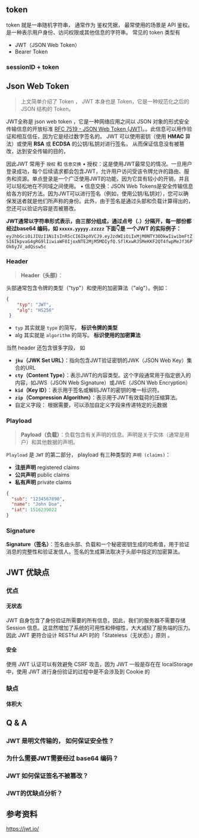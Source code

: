 ## token
token 就是一串随机字符串， 通常作为 鉴权凭据， 最常使用的场景是 API 鉴权。是一种表示用户身份、访问权限或其他信息的字符串。 常见的 token 类型有 
- JWT（JSON Web Token）
- Bearer Token 

### sessionID + token

## Json Web Token
> 上文简单介绍了 Token ， JWT 本身也是 Token，它是一种规范化之后的 JSON 结构的 Token。

JWT全称是 json web token ，它是一种网络应用之间以 JSON 对象的形式安全传输信息的开放标准 [RFC 7519 - JSON Web Token (JWT)](https://datatracker.ietf.org/doc/html/rfc7519)。。此信息可以用作验证和相互信任，因为它是经过数字签名的。
JWT 可以使用密钥（使用 **HMAC** 算法）或使用 **RSA** 或 **ECDSA** 的公钥/私钥对进行签名， 从而保证信息没有被篡改，达到安全传输的目的， 

因此JWT 常用于 `授权` 和 `信息交换` 
• 授权：这是使用JWT最常见的情况。一旦用户登录成功，每个后续请求都会包含JWT，允许用户访问受该令牌允许的路由、服务和资源。单点登录是一个广泛使用JWT的功能，因为它具有较小的开销，并且可以轻松地在不同域之间使用。
• 信息交换：JSON Web Tokens是安全传输信息给各方的好方法。因为JWT可以进行签名（例如，使用公钥/私钥对），您可以确保发送者就是他们所声称的身份。此外，由于签名是通过头部和负载计算得出的，您还可以验证内容是否被篡改。


**JWT通常以字符串形式表示，由三部分组成，通过点号（.）分隔开，每一部份都经过base64 编码，如 `xxxxx.yyyyy.zzzzz` 下面👇是 一个JWT 的实际例子：**
`eyJhbGciOiJIUzI1NiIsInR5cCI6IkpXVCJ9.eyJzdWIiOiIxMjM0NTY3ODkwIiwibmFtZSI6IkpvaG4gRG9lIiwiaWF0IjoxNTE2MjM5MDIyfQ.SflKxwRJSMeKKF2QT4fwpMeJf36POk6yJV_adQssw5c
`

### Header
>   **Header（头部）**：

头部通常包含令牌的类型（"typ"）和使用的加密算法（"alg"）。例如：
```json
{
	"typ": "JWT", 
	"alg": "HS256"
 }
```

- `typ` 其实就是 `type` 的简写， **标识令牌的类型**
- alg 其实就是  `algorithm` 的简写。 **标识使用的加密算法**

当然 header 还包含很多字段， 如
- **`jku`（JWK Set URL）**：指向包含JWT验证密钥的JWK（JSON Web Key）集合的URL
- **`cty`（Content Type）**：表示JWT的内容类型。这个字段通常用于指定嵌入的内容，如JWS（JSON Web Signature）或JWE（JSON Web Encryption）
- **`kid`（Key ID）**：表示用于签名或解码JWT的密钥的唯一标识符。
- **`zip`（Compression Algorithm）**：表示用于JWT有效载荷的压缩算法。
- 自定义字段： 根据需要，可以添加自定义字段来传递特定的元数据

### Playload
> **Payload（负载）**：负载包含有关声明的信息。声明是关于实体（通常是用户）和其他数据的声明。

`Playload` 是 `JWT` 的第二部分， playload 有三种类型的 `声明 (claims)`： 
- **注册声明**  registered claims
- **公共声明**  public claims
- **私有声明** private claims
```json
{
  "sub": "1234567890",
  "name": "John Doe",
  "iat": 1516239022
}
```
### Signature
**Signature（签名）**：签名由头部、负载和一个秘密密钥生成的哈希值，用于验证消息的完整性和验证发信人。签名的生成算法取决于头部中指定的加密算法。



## JWT 优缺点
### 优点

#### 无状态
JWT 自身包含了身份验证所需要的所有信息，因此，我们的服务器不需要存储 Session 信息。这显然增加了系统的可用性和伸缩性，大大减轻了服务端的压力。因此 JWT 更符合设计 RESTful API 时的「Stateless（无状态）」原则 。

#### 安全
使用 JWT 认证可以有效避免 CSRF 攻击，因为 JWT 一般是存在在 localStorage 中，使用 JWT 进行身份验证的过程中是不会涉及到 Cookie 的

### 缺点
#### 体积大

## Q & A

### JWT 是明文传输的， 如何保证安全性？

### 为什么需要JWT需要经过 base64 编码？

### JWT 如何保证签名不被篡改？

### JWT的优缺点分析？


## 参考资料
https://jwt.io/